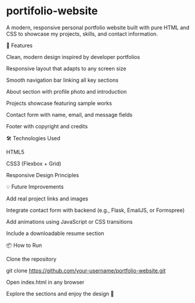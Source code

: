 # portifolio-website
A modern, responsive personal portfolio website built with pure HTML and CSS to showcase my projects, skills, and contact information.

🚀 Features

Clean, modern design inspired by developer portfolios

Responsive layout that adapts to any screen size

Smooth navigation bar linking all key sections

About section with profile photo and introduction

Projects showcase featuring sample works

Contact form with name, email, and message fields

Footer with copyright and credits

🛠️ Technologies Used

HTML5

CSS3 (Flexbox + Grid)

Responsive Design Principles

💡 Future Improvements

Add real project links and images

Integrate contact form with backend (e.g., Flask, EmailJS, or Formspree)

Add animations using JavaScript or CSS transitions

Include a downloadable resume section

📦 How to Run

Clone the repository

git clone https://github.com/your-username/portfolio-website.git


Open index.html in any browser

Explore the sections and enjoy the design 🎨
